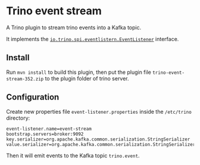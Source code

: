 # Trino event stream

A Trino plugin to stream trino events into a Kafka topic.

It implements the [`io.trino.spi.eventlistern.EventListener`](https://github.com/trinodb/trino/blob/f6422d04663ab011d3ddb831ed16dec02659c47e/core/trino-spi/src/main/java/io/trino/spi/eventlistener/EventListener.java) interface.

## Install

Run `mvn install` to build this plugin, then put the plugin file
`trino-event-stream-352.zip` to the plugin folder of trino server.

## Configuration

Create new properties file `event-listener.properties` inside the `/etc/trino` directory:

```
event-listener.name=event-stream
bootstrap.servers=broker:9092
key.serializer=org.apache.kafka.common.serialization.StringSerializer
value.serializer=org.apache.kafka.common.serialization.StringSerializer
```

Then it will emit events to the Kafka topic `trino.event`.